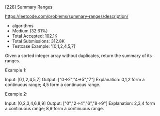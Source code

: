 [228] Summary Ranges  

https://leetcode.com/problems/summary-ranges/description/

* algorithms
* Medium (32.61%)
* Total Accepted:    102.1K
* Total Submissions: 312.8K
* Testcase Example:  '[0,1,2,4,5,7]'

Given a sorted integer array without duplicates, return the summary of its ranges.

Example 1:


Input:  [0,1,2,4,5,7]
Output: ["0->2","4->5","7"]
Explanation: 0,1,2 form a continuous range; 4,5 form a continuous range.


Example 2:


Input:  [0,2,3,4,6,8,9]
Output: ["0","2->4","6","8->9"]
Explanation: 2,3,4 form a continuous range; 8,9 form a continuous range.


